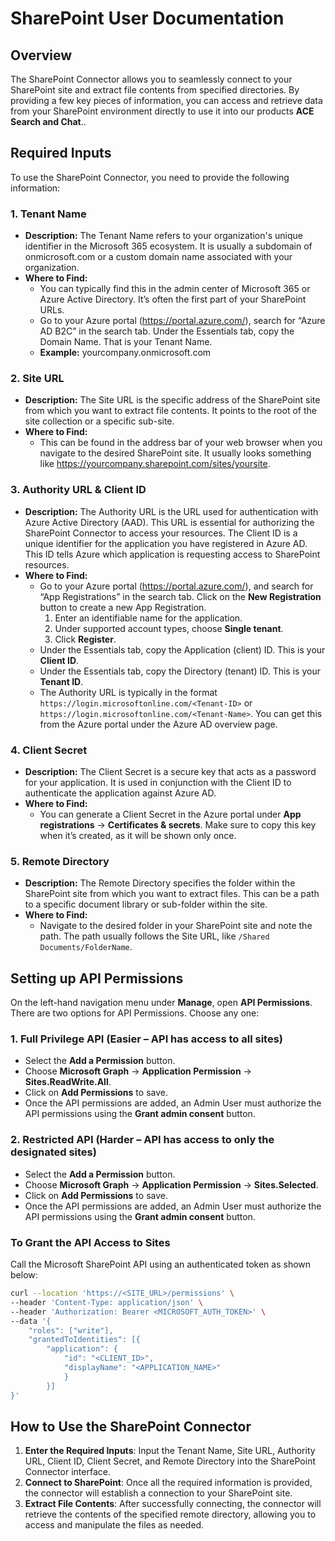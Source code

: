 # SharePoint User Documentation

## Overview
The SharePoint Connector allows you to seamlessly connect to your SharePoint site and extract file contents from specified directories. By providing a few key pieces of information, you can access and retrieve data from your SharePoint environment directly to use it into our products **ACE Search and Chat**..

## Required Inputs
To use the SharePoint Connector, you need to provide the following information:

### 1. Tenant Name
- **Description:** The Tenant Name refers to your organization's unique identifier in the Microsoft 365 ecosystem. It is usually a subdomain of onmicrosoft.com or a custom domain name associated with your organization.
- **Where to Find:**
  - You can typically find this in the admin center of Microsoft 365 or Azure Active Directory. It’s often the first part of your SharePoint URLs.
  - Go to your Azure portal (https://portal.azure.com/), search for “Azure AD B2C” in the search tab. Under the Essentials tab, copy the Domain Name. That is your Tenant Name.
  - **Example:** yourcompany.onmicrosoft.com

### 2. Site URL
- **Description:** The Site URL is the specific address of the SharePoint site from which you want to extract file contents. It points to the root of the site collection or a specific sub-site.
- **Where to Find:**
  - This can be found in the address bar of your web browser when you navigate to the desired SharePoint site. It usually looks something like https://yourcompany.sharepoint.com/sites/yoursite.

### 3. Authority URL & Client ID
- **Description:** The Authority URL is the URL used for authentication with Azure Active Directory (AAD). This URL is essential for authorizing the SharePoint Connector to access your resources. The Client ID is a unique identifier for the application you have registered in Azure AD. This ID tells Azure which application is requesting access to SharePoint resources.
- **Where to Find:**
  - Go to your Azure portal (https://portal.azure.com/), and search for “App Registrations” in the search tab. Click on the **New Registration** button to create a new App Registration.
    1. Enter an identifiable name for the application.
    2. Under supported account types, choose **Single tenant**.
    3. Click **Register**.
  - Under the Essentials tab, copy the Application (client) ID. This is your **Client ID**.
  - Under the Essentials tab, copy the Directory (tenant) ID. This is your **Tenant ID**.
  - The Authority URL is typically in the format `https://login.microsoftonline.com/<Tenant-ID>` or `https://login.microsoftonline.com/<Tenant-Name>`. You can get this from the Azure portal under the Azure AD overview page.

### 4. Client Secret
- **Description:** The Client Secret is a secure key that acts as a password for your application. It is used in conjunction with the Client ID to authenticate the application against Azure AD.
- **Where to Find:**
  - You can generate a Client Secret in the Azure portal under **App registrations** -> **Certificates & secrets**. Make sure to copy this key when it’s created, as it will be shown only once.

### 5. Remote Directory
- **Description:** The Remote Directory specifies the folder within the SharePoint site from which you want to extract files. This can be a path to a specific document library or sub-folder within the site.
- **Where to Find:**
  - Navigate to the desired folder in your SharePoint site and note the path. The path usually follows the Site URL, like `/Shared Documents/FolderName`.

## Setting up API Permissions
On the left-hand navigation menu under **Manage**, open **API Permissions**. There are two options for API Permissions. Choose any one:

### 1. Full Privilege API (Easier – API has access to all sites)
- Select the **Add a Permission** button.
- Choose **Microsoft Graph** -> **Application Permission** -> **Sites.ReadWrite.All**.
- Click on **Add Permissions** to save.
- Once the API permissions are added, an Admin User must authorize the API permissions using the **Grant admin consent** button.

### 2. Restricted API (Harder – API has access to only the designated sites)
- Select the **Add a Permission** button.
- Choose **Microsoft Graph** -> **Application Permission** -> **Sites.Selected**.
- Click on **Add Permissions** to save.
- Once the API permissions are added, an Admin User must authorize the API permissions using the **Grant admin consent** button.

### To Grant the API Access to Sites
Call the Microsoft SharePoint API using an authenticated token as shown below:

```bash
curl --location 'https://<SITE_URL>/permissions' \
--header 'Content-Type: application/json' \
--header 'Authorization: Bearer <MICROSOFT_AUTH_TOKEN>' \
--data '{
    "roles": ["write"],
    "grantedToIdentities": [{
        "application": {
            "id": "<CLIENT_ID>",
            "displayName": "<APPLICATION_NAME>"
            }
        }]
}'
```

## How to Use the SharePoint Connector
1.	**Enter the Required Inputs**: Input the Tenant Name, Site URL, Authority URL, Client ID, Client Secret, and Remote Directory into the SharePoint Connector interface.
2.	**Connect to SharePoint**: Once all the required information is provided, the connector will establish a connection to your SharePoint site.
3.	**Extract File Contents**: After successfully connecting, the connector will retrieve the contents of the specified remote directory, allowing you to access and manipulate the files as needed.
